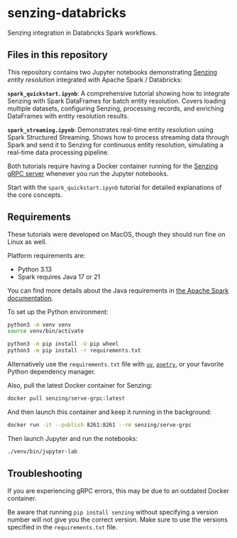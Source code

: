 # senzing-databricks

Senzing integration in Databricks Spark workflows.


## Files in this repository

This repository contains two Jupyter notebooks demonstrating
[Senzing](https://senzing.com/) _entity resolution_ integrated
with Apache Spark / Databricks:

**`spark_quickstart.ipynb`**:
A comprehensive tutorial showing how to integrate Senzing with Spark
DataFrames for batch entity resolution. Covers loading multiple
datasets, configuring Senzing, processing records, and enriching
DataFrames with entity resolution results.

**`spark_streaming.ipynb`**:
Demonstrates real-time entity resolution using Spark Structured
Streaming. Shows how to process streaming data through Spark and send
it to Senzing for continuous entity resolution, simulating a real-time
data processing pipeline.

Both tutorials require having a Docker container running for the
[Senzing gRPC server](https://github.com/senzing-garage/serve-grpc)
whenever you run the Jupyter notebooks.

Start with the `spark_quickstart.ipynb` tutorial for detailed
explanations of the core concepts.


## Requirements

These tutorials were developed on MacOS, though they should run fine
on Linux as well.

Platform requirements are:

  * Python 3.13
  * Spark requires Java 17 or 21

You can find more details about the Java requirements in
[the Apache Spark documentation](https://spark.apache.org/docs/latest/).

To set up the Python environment:

```bash
python3 -m venv venv
source venv/bin/activate

python3 -m pip install -U pip wheel
python3 -m pip install -r requirements.txt
```

Alternatively use the `requirements.txt` file with
[`uv`](https://docs.astral.sh/uv/),
[`poetry`](https://python-poetry.org/docs/),
or your favorite Python dependency manager.

Also, pull the latest Docker container for Senzing:

```bash
docker pull senzing/serve-grpc:latest
```

And then launch this container and keep it running in the background:

```bash
docker run -it --publish 8261:8261 --rm senzing/serve-grpc
```

Then launch Jupyter and run the notebooks:

```bash
./venv/bin/jupyter-lab
```


## Troubleshooting

If you are experiencing gRPC errors, this may be due to an outdated
Docker container.

Be aware that running `pip install senzing` without specifying a
version number will not give you the correct version. Make sure to
use the versions specified in the `requirements.txt` file.

